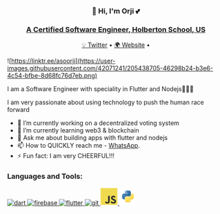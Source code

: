 <h3 align="center">👋 Hi, I'm Orji 💕</h3>
<h3 align="center"> <a href="https://www.holbertonschool.com/">A Certified Software Engineer, Holberton School, US</a> </h3>
<p align="center">
  <a href="https://twitter.com/AsoOrji">💡 Twitter</a> • 
  <a href="https://linktr.ee/asoorji">🌍 Website</a> • 
</p>

![https://linktr.ee/asoorji](https://user-images.githubusercontent.com/42071241/205438705-46298b24-b3e6-4c54-bfbe-8d68fc76d7eb.png)



I am a Software Engineer with speciality in Flutter and Nodejs👩🏽‍💻 

I am very passionate about using technology to push the human race forward

- 🔭 I’m currently working on a decentralized voting system
- 🌱 I’m currently learning web3 & blockchain
- 💬 Ask me about building apps with flutter and nodejs
- 📫 How to QUICKLY reach me - [WhatsApp](https://wa.me/2348129976178?text=Hi%20Orji%2C%20I%20visited%20your%20Github%20and%20was%20redirected%20here).
- ⚡ Fun fact: I am very CHEERFUL!!!

<h3 align="left">Languages and Tools:</h3>
<p align="left">  <a href="https://dart.dev" target="_blank" rel="noreferrer"> <img src="https://www.vectorlogo.zone/logos/dartlang/dartlang-icon.svg" alt="dart" width="40" height="40"/> </a> <a href="https://firebase.google.com/" target="_blank" rel="noreferrer"> <img src="https://www.vectorlogo.zone/logos/firebase/firebase-icon.svg" alt="firebase" width="40" height="40"/> </a> <a href="https://flutter.dev" target="_blank" rel="noreferrer"> <img src="https://www.vectorlogo.zone/logos/flutterio/flutterio-icon.svg" alt="flutter" width="40" height="40"/> </a> <a href="https://git-scm.com/" target="_blank" rel="noreferrer"> <img src="https://www.vectorlogo.zone/logos/git-scm/git-scm-icon.svg" alt="git" width="40" height="40"/> </a>   <a href="https://developer.mozilla.org/en-US/docs/Web/JavaScript" target="_blank" rel="noreferrer"> <img src="https://raw.githubusercontent.com/devicons/devicon/master/icons/javascript/javascript-original.svg" alt="javascript" width="40" height="40"/> </a> <a href="https://www.python.org/" target="_blank" rel="noreferrer"> <img src="https://raw.githubusercontent.com/github/explore/80688e429a7d4ef2fca1e82350fe8e3517d3494d/topics/python/python.png" alt="javascript" width="40" height="40"/> </a> 
</p>



<!-- <p><img align="left" src="https://github-readme-stats.vercel.app/api/top-langs?username=asoorji&show_icons=true&locale=en&layout=compact" alt="asoorji" /></p>

<p>&nbsp;<img align="center" src="https://github-readme-stats.vercel.app/api?username=asoorji&show_icons=true&locale=en" alt="asoorji" /></p>

<p><img align="center" src="https://github-readme-streak-stats.herokuapp.com/?user=asoorji&" alt="asoorji" /></p> -->
